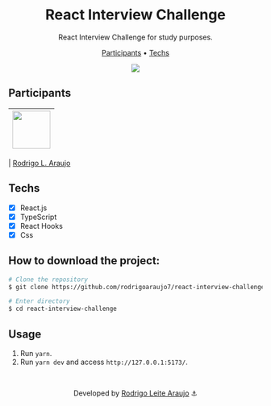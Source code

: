 <h1 align="center">
  React Interview Challenge
</h1>

<p align="center">
  React Interview Challenge for study purposes.
</p>

<p align="center">
  <a href="#participants">Participants</a> •
  <a href="#techs">Techs</a>
</p>


<div align="center">
  <img src="https://iili.io/H7CCOxa.md.png" />
</div>

## Participants

| [<img src="https://avatars.githubusercontent.com/rodrigoaraujo7" width="75px;"/>](https://github.com/guilhermerodz) |
| :------------------------------------------------------------------------------------------------------------------------: |


| [Rodrigo L. Araujo](https://github.com/rodrigoaraujo7)

## Techs

- [x] React.js
- [x] TypeScript
- [x] React Hooks
- [x] Css

## How to download the project:

```bash
# Clone the repository
$ git clone https://github.com/rodrigoaraujo7/react-interview-challenge.git

# Enter directory
$ cd react-interview-challenge
```

## Usage

1. Run `yarn`.<br />
2. Run `yarn dev` and access `http://127.0.0.1:5173/`.<br />

<br/>

<p align="center"> Developed by <a href="https://www.linkedin.com/in/rodrigo-leite-araujo-a2a1b119b/">Rodrigo Leite Araujo</a> ⚓</p>
